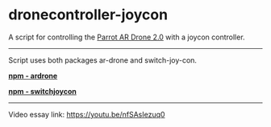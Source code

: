 # dronecontroller-joycon

A script for controlling the [Parrot AR Drone 2.0](https://droneshop.nl/model/parrot/ar-drone-2-0) with a joycon controller.

----------------------------------------------------------

Script uses both packages ar-drone and switch-joy-con.

**[npm - ardrone](https://www.npmjs.com/package/ar-drone)**

**[npm - switchjoycon](https://www.npmjs.com/package/switch-joy-con)**

----------------------------------------------------------

Video essay link:
https://youtu.be/nfSAsIezuq0

